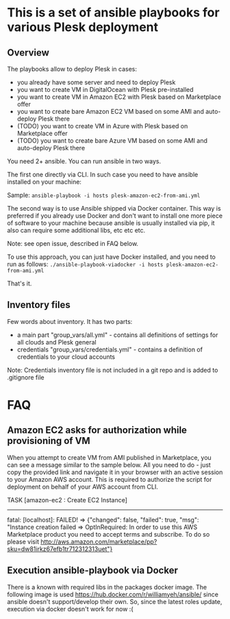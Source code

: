 This is a set of ansible playbooks for various Plesk deployment
===============================================================

Overview
--------
The playbooks allow to deploy Plesk in cases:
  - you already have some server and need to deploy Plesk
  - you want to create VM in DigitalOcean with Plesk pre-installed
  - you want to create VM in Amazon EC2 with Plesk based on Marketplace offer
  - you want to create bare Amazon EC2 VM based on some AMI and auto-deploy Plesk there
  -  (TODO) you want to create VM in Azure with Plesk based on Marketplace offer
  - (TODO) you want to create bare Azure VM based on some AMI and auto-deploy Plesk there
 

You need 2+ ansible.
You can run ansible in two ways.

The first one directly via CLI. In such case you need to have ansible installed on your machine:

Sample: `ansible-playbook -i hosts plesk-amazon-ec2-from-ami.yml`

The second way is to use Ansible shipped via Docker container. This way is preferred if you already use Docker and don't want to install one more piece of software to your machine because ansible is usually installed via pip, it also can require some additional libs, etc etc etc.

Note: see open issue, described in FAQ below.

To use this approach, you can just have Docker installed, and you need to run as follows: `./ansible-playbook-viadocker -i hosts plesk-amazon-ec2-from-ami.yml`

That's it.

Inventory files
---------------
Few words about inventory. It has two parts:
 - a main part "group_vars/all.yml" - contains all definitions of settings for all clouds and Plesk general
 - credentials "group_vars/credentials.yml" - contains a definition of credentials to your cloud accounts

Note: Credentials inventory file is not included in a git repo and is added to .gitignore file


FAQ
===
Amazon EC2 asks for authorization while provisioning of VM
----------------------------------------------------------
When you attempt to create VM from AMI published in Marketplace, you can see a message similar to the sample below. All you need to do - just copy the provided link and navigate it in your browser with an active session to your Amazon AWS account. This is required to authorize the script for deployment on behalf of your AWS account from CLI.

TASK [amazon-ec2 : Create EC2 Instance]
***************************************
fatal: [localhost]: FAILED! => {"changed": false, "failed": true, "msg": "Instance creation failed => OptInRequired: In order to use this AWS Marketplace product you need to accept terms and subscribe. To do so please visit http://aws.amazon.com/marketplace/pp?sku=dw81irkz67efb1tr712312313uet"}

 Execution ansible-playbook via Docker
 -------------------------------------
 There is a known with required libs in the packages docker image. The following image is used https://hub.docker.com/r/williamyeh/ansible/ since ansible doesn't support/develop their own.
 So, since the latest roles update, execution via docker doesn't work for now :(
   
 
